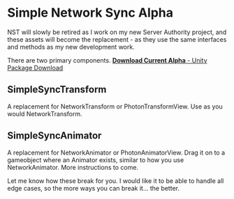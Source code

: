 # Simple Network Sync Alpha
NST will slowly be retired as I work on my new Server Authority project, and these assets will become the replacement - as they use the same interfaces and methods as my new development work.

There are two primary components.
[**Download Current Alpha** - Unity Package Download](https://github.com/emotitron/SimpleSyncAlpha/releases)

## SimpleSyncTransform
A replacement for NetworkTransform or PhotonTransformView. Use as you would NetworkTransform.

## SimpleSyncAnimator
A replacement for NetworkAnimator or PhotonAnimatorView. Drag it on to a gameobject where an Animator exists, similar to how you use NetworkAnimator. More instructions to come.

Let me know how these break for you. I would like it to be able to handle all edge cases, so the more ways you can break it... the better.

